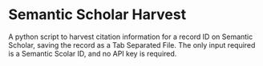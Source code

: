 # Semantic Scholar Harvest

A python script to harvest citation information for a record ID on Semantic Scholar, saving the record as a Tab Separated File. The only input required is a Semantic Scolar ID, and no API key is required.
